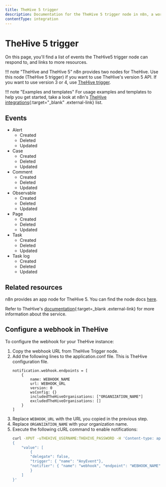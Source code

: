 ```yaml
---
title: TheHive 5 trigger
description: Documentation for the TheHive 5 trigger node in n8n, a workflow automation platform. Includes details of operations and configuration, and links to examples and credentials information.
contentType: integration
---
```


# TheHive 5 trigger

On this page, you'll find a list of events the TheHive5 trigger node can respond to, and links to more resources.

!!! note "TheHive and TheHive 5"
	n8n provides two nodes for TheHive. Use this node (TheHive 5 trigger) if you want to use TheHive's version 5 API. If you want to use version 3 or 4, use [TheHive trigger](/integrations/builtin/trigger-nodes/n8n-nodes-base.thehivetrigger/).

!!! note "Examples and templates"
    For usage examples and templates to help you get started, take a look at n8n's [TheHive integrations](https://n8n.io/integrations/thehive-5/){:target="_blank" .external-link} list.

## Events

* Alert 
	* Created
	* Deleted
	* Updated
* Case
	* Created
	* Deleted
	* Updated
* Comment
	* Created
	* Deleted
	* Updated
* Observable
	* Created
	* Deleted
	* Updated
* Page
	* Created
	* Deleted
	* Updated
* Task
	* Created
	* Deleted
	* Updated
* Task log
	* Created
	* Deleted
	* Updated

## Related resources

n8n provides an app node for TheHive 5. You can find the node docs [here](/integrations/builtin/app-nodes/n8n-nodes-base.thehive5/).

<!--
View [example workflows and related content](https://n8n.io/integrations/thehive-trigger/){:target=_blank .external-link} on n8n's website.
-->

Refer to TheHive's [documentation](https://docs.strangebee.com/){:target=_blank .external-link} for more information about the service.


## Configure a webhook in TheHive

To configure the webhook for your TheHive instance:

1. Copy the webhook URL from TheHive Trigger node.
2. Add the following lines to the application.conf file. This is TheHive configuration file.
	```
	notification.webhook.endpoints = [
		{
			name: WEBHOOK_NAME
			url: WEBHOOK_URL
			version: 0
			wsConfig: {}
			includedTheHiveOrganisations: ["ORGANIZATION_NAME"]
			excludedTheHiveOrganisations: []
		}
	]
	```
3. Replace `WEBHOOK_URL` with the URL you copied in the previous step.
4. Replace `ORGANIZATION_NAME` with your organization name.
5. Execute the following cURL command to enable notifications:
	```sh
	curl -XPUT -uTHEHIVE_USERNAME:THEHIVE_PASSWORD -H 'Content-type: application/json' THEHIVE_URL/api/config/organisation/notification -d '
	{
		"value": [
			{
			"delegate": false,
			"trigger": { "name": "AnyEvent"},
			"notifier": { "name": "webhook", "endpoint": "WEBHOOK_NAME" }
			}
		]
	}'
	```
